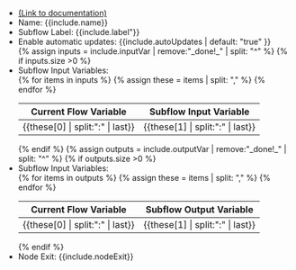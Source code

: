 <ul>
<li><a href="https://help.webex.com/en-us/article/n5595zd/Webex-Contact-Center-Setup-and-Administration-Guide#task-template_776a2728-e42a-4fa4-82ea-77c26198fd53" target="_blank">(Link to documentation)</a></li>
<li>Name: {{include.name}}</li>
<li>Subflow Label: {{include.label"}}</li>
<li>Enable automatic updates: {{include.autoUpdates | default: "true" }}</li>
{% assign inputs = include.inputVar | remove:"_done!_" | split: "^" %}
{% if inputs.size >0 %}
<li>Subflow Input Variables:</li>
     <table>
          <thread>
            <tr>
              <th style="text-align: center">Current Flow Variable</th>
              <th style="text-align: center">Subflow Input Variable</th>
            </tr>
          </thread>
          <tbody>
{% for items in inputs  %}
{% assign these = items | split: ","  %}
            <tr>
              <td style="text-align: center">{{these[0] | split:":" | last}}</td>
              <td style="text-align: center">{{these[1] | split:":" | last}}</td>
            </tr>
{% endfor %}
            </tbody>
    </table>
    {% endif %}
{% assign outputs = include.outputVar | remove:"_done!_" | split: "^" %}
{% if outputs.size >0 %}
<li>Subflow Input Variables:</li>
     <table>
          <thread>
            <tr>
              <th style="text-align: center">Current Flow Variable</th>
              <th style="text-align: center">Subflow Output Variable</th>
            </tr>
          </thread>
          <tbody>
{% for items in outputs  %}
{% assign these = items | split: ","  %}
            <tr>
              <td style="text-align: center">{{these[0] | split:":" | last}}</td>
              <td style="text-align: center">{{these[1] | split:":" | last}}</td>
            </tr>
{% endfor %}
            </tbody>
            </table> 
            {% endif %}
<li>Node Exit: {{include.nodeExit}}</li>
</ul>


